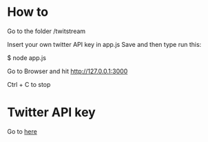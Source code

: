 # How to

Go to the folder /twitstream

Insert your own twitter API key in app.js Save and then type run this:

$ node app.js

Go to Browser and hit http://127.0.0.1:3000

Ctrl + C to stop 

# Twitter API key

Go to <a href="https://apps.twitter.com">here</a>
